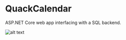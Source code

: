 # QuackCalendar
ASP.NET Core web app interfacing with a SQL backend.

![alt text](https://github.com/jefft22/QuackCalendar/blob/master/Images/qcal-1.gif)
